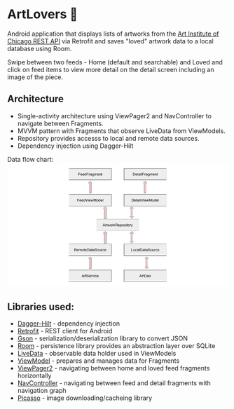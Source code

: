 # ArtLovers 🎨

Android application that displays lists of artworks from the [Art Institute of Chicago REST API](https://api.artic.edu/docs/) via Retrofit and saves "loved" artwork data to a local database using Room.

Swipe between two feeds - Home (default and searchable) and Loved and click on feed items to view more detail on the detail screen including an image of the piece.

## Architecture
- Single-activity architecture using ViewPager2 and NavController to navigate between Fragments.
- MVVM pattern with Fragments that observe LiveData from ViewModels.
- Repository provides accesss to local and remote data sources.
- Dependency injection using Dagger-Hilt

Data flow chart:
![](dataflow.jpg)

## Libraries used:
- [Dagger-Hilt](https://dagger.dev/hilt/) - dependency injection
- [Retrofit](https://square.github.io/retrofit/) - REST client for Android
- [Gson](https://github.com/google/gson) - serialization/deserialization library to convert JSON
- [Room](https://developer.android.com/jetpack/androidx/releases/room) - persistence library provides an abstraction layer over SQLite
- [LiveData](https://developer.android.com/reference/androidx/lifecycle/LiveData) - observable data holder used in ViewModels
- [ViewModel](https://developer.android.com/reference/androidx/lifecycle/ViewModel) - prepares and manages data for Fragments
- [ViewPager2](https://developer.android.com/reference/androidx/viewpager2/widget/ViewPager2) - navigating between home and loved feed fragments horizontally
- [NavController](https://developer.android.com/reference/androidx/navigation/NavController) - navigating between feed and detail fragments with navigation graph
- [Picasso](https://square.github.io/picasso/) - image downloading/cacheing library